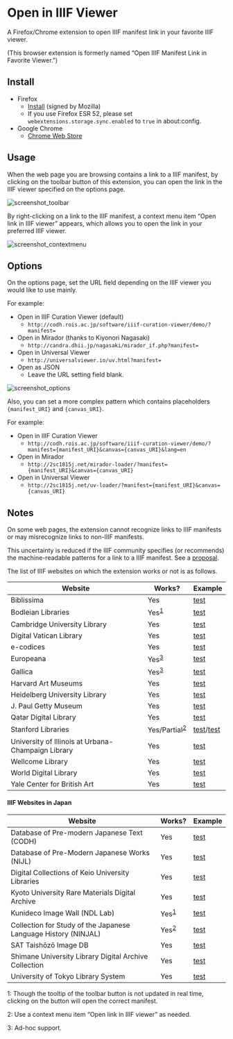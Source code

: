 # Open in IIIF Viewer

A Firefox/Chrome extension to open IIIF manifest link in your favorite IIIF viewer.

(This browser extension is formerly named “Open IIIF Manifest Link in Favorite Viewer.”)

## Install

- Firefox
    - [Install](https://2sc1815j.github.io/open-in-iiif-viewer/install.html) (signed by Mozilla)
    - If you use Firefox ESR 52, please set `webextensions.storage.sync.enabled` to `true` in about:config.
- Google Chrome
    - [Chrome Web Store](https://chrome.google.com/webstore/detail/pdkbceoglenaneaoebcagpbkocpkhajl)

## Usage

When the web page you are browsing contains a link to a IIIF manifest, by clicking on the toolbar button of this extension, you can open the link in the IIIF viewer specified on the options page.

![screenshot_toolbar](https://lh3.googleusercontent.com/aBce0Qk59V2pNzZr_dfMwKvAze5TaqfiSQWl6oQPKRUH0MkGq4wcsEsZtjRK9POlWlBrVxt7)

By right-clicking on a link to the IIIF manifest, a context menu item “Open link in IIIF viewer” appears, which allows you to open the link in your preferred IIIF viewer.

![screenshot_contextmenu](https://lh3.googleusercontent.com/naIzec7cR6iWnClg435Efj5QnEXKhC8ZTKokMdDFi0vDOtErEaizrcPPjuf6pkvzHQKmucz3)

## Options

On the options page, set the URL field depending on the IIIF viewer you would like to use mainly.

For example:
- Open in IIIF Curation Viewer (default)
    - `http://codh.rois.ac.jp/software/iiif-curation-viewer/demo/?manifest=`
- Open in Mirador (thanks to Kiyonori Nagasaki)
    - `http://candra.dhii.jp/nagasaki/mirador_if.php?manifest=`
- Open in Universal Viewer
    - `http://universalviewer.io/uv.html?manifest=`
- Open as JSON
    - Leave the URL setting field blank.

![screenshot_options](https://lh3.googleusercontent.com/hUIP21cmt6LWpJFnvKnHIzUC5Wf4ZTc9QC1vUq50Ook8XGBkUs6GYvJ6DSO5C2zMOtfjKU7lQp0)

Also, you can set a more complex pattern which contains placeholders `{manifest_URI}` and `{canvas_URI}`.

For example:
- Open in IIIF Curation Viewer
    - `http://codh.rois.ac.jp/software/iiif-curation-viewer/demo/?manifest={manifest_URI}&canvas={canvas_URI}&lang=en`
- Open in Mirador
    - `http://2sc1815j.net/mirador-loader/?manifest={manifest_URI}&canvas={canvas_URI}`
- Open in Universal Viewer
    - `http://2sc1815j.net/uv-loader/?manifest={manifest_URI}&canvas={canvas_URI}`

## Notes

On some web pages, the extension cannot recognize links to IIIF manifests or may misrecognize links to non-IIIF manifests.

This uncertainty is reduced if the IIIF community specifies (or recommends) the machine-readable patterns for a link to a IIIF manifest. See a [proposal](https://github.com/2SC1815J/open-in-iiif-viewer/issues/1).

The list of IIIF websites on which the extension works or not is as follows.

|Website|Works?|Example|
|---|---|---|
|Biblissima|Yes|[test](http://beta.biblissima.fr/en/ark:/43093/mdata1939ea3de23cd3b1231f26ba9bdc012c34a76569)|
|Bodleian Libraries|Yes<sup>[1](#note1)</sup>|[test](https://digital.bodleian.ox.ac.uk/inquire/Discover/Search/#/)|
|Cambridge University Library|Yes|[test](https://cudl.lib.cam.ac.uk/view/MS-SPR-ECTOPLASM/1)|
|Digital Vatican Library|Yes|[test](https://digi.vatlib.it/view/MSS_Reg.lat.1896.pt.A)|
|e-codices|Yes|[test](http://www.e-codices.unifr.ch/en/searchresult/list/one/fmb/cb-0601a)|
|Europeana|Yes<sup>[3](#note3)</sup>|[test](http://www.europeana.eu/portal/en/record/9200365/BibliographicResource_3000149266571.html)|
|Gallica|Yes<sup>[3](#note3)</sup>|[test](http://gallica.bnf.fr/ark:/12148/btv1b525033083/)|
|Harvard Art Museums|Yes|[test](https://www.harvardartmuseums.org/collections/object/199194)|
|Heidelberg University Library|Yes|[test](http://digi.ub.uni-heidelberg.de/diglit/ia00032100)|
|J. Paul Getty Museum|Yes|[test](http://www.getty.edu/art/collection/objects/287186/)|
|Qatar Digital Library|Yes|[test](https://www.qdl.qa/en/archive/81055/vdc_100023867439.0x000027)|
|Stanford Libraries|Yes/Partial<sup>[2](#note2)</sup>|[test](https://exhibits.stanford.edu/epl/catalog/yc385kr0856)/[test](https://searchworks.stanford.edu/view/vb267mw8946)|
|University of Illinois at Urbana-Champaign Library|Yes|[test](https://digital.library.illinois.edu/items/a73d5ee0-994e-0134-2096-0050569601ca-b)|
|Wellcome Library|Yes|[test](https://wellcomelibrary.org/item/b12029348)|
|World Digital Library|Yes|[test](https://www.wdl.org/en/item/19477/)|
|Yale Center for British Art|Yes|[test](http://collections.britishart.yale.edu/vufind/Record/1665464)|

#### IIIF Websites in Japan

|Website|Works?|Example|
|---|---|---|
|Database of Pre-modern Japanese Text (CODH)|Yes|[test](http://codh.rois.ac.jp/pmjt/book/200014778/)|
|Database of Pre-Modern Japanese Works (NIJL)|Yes|[test](https://kotenseki.nijl.ac.jp/biblio/200010512/viewer/?ln=en)|
|Digital Collections of Keio University Libraries|Yes|[test](http://dcollections.lib.keio.ac.jp/sites/all/libraries/uv/uv.php?archive=NRE&id=132X-200-3-1)|
|Kyoto University Rare Materials Digital Archive|Yes|[test](https://rmda.kulib.kyoto-u.ac.jp/en/item/rb00013599)|
|Kunideco Image Wall (NDL Lab)|Yes<sup>[1](#note1)</sup>|[test](http://lab.ndl.go.jp/dhii/kunidecoview/)|
|Collection for Study of the Japanese Language History (NINJAL)|Yes<sup>[2](#note2)</sup>|[test](http://dglb01.ninjal.ac.jp/ninjaldl/bunken.php?title=wajisyoransyo)|
|SAT Taishōzō Image DB|Yes|[test](https://dzkimgs.l.u-tokyo.ac.jp/SATi/images.php?alang=en)|
|Shimane University Library Digital Archive Collection|Yes|[test](http://da.lib.shimane-u.ac.jp/content/ja/2294)|
|University of Tokyo Library System|Yes|[test](https://iiif.dl.itc.u-tokyo.ac.jp/repo/s/hyakki/)|

<a id="note1">1</a>: Though the tooltip of the toolbar button is not updated in real time, clicking on the button will open the correct manifest.

<a id="note2">2</a>: Use a context menu item “Open link in IIIF viewer” as needed.

<a id="note3">3</a>: Ad-hoc support.